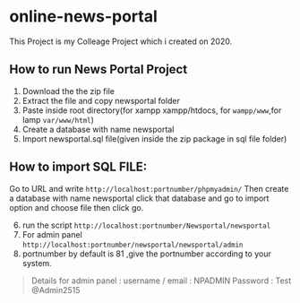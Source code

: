 # online-news-portal
This Project is my Colleage Project which i created on 2020.



## How to run News Portal Project

1. Download the the zip file
2. Extract the file and copy newsportal folder
3. Paste inside root directory(for xampp xampp/htdocs, for `wampp/www`,for lamp `var/www/html`)
4. Create a database with name newsportal
5. Import newsportal.sql file(given inside the zip package in sql file folder)

## How to import SQL FILE:
Go to URL and write `http://localhost:portnumber/phpmyadmin/`
Then create a database with name newsportal click that database and go to import option and choose file then click go.

6. run the script `http://localhost:portnumber/Newsportal/newsportal`
7. For admin panel  `http://localhost:portnumber/newsportal/newsportal/admin`
8. portnumber by default is 81 ,give the portnumber according to your system.


>Details for admin panel :
>username / email :  NPADMIN
>Password : Test @Admin2515



